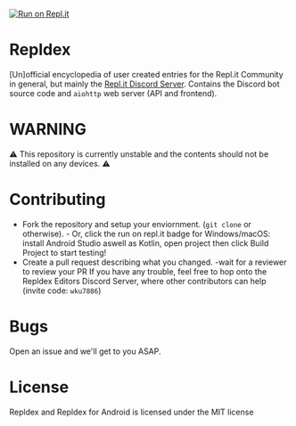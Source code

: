 [![Run on 
Repl.it](https://repl.it/badge/github/repldex/repldex-android)](https://repl.it/github/repldex/repldex-android)
# Repldex
\[Un\]official encyclopedia of user created entries 
for the Repl.it Community in general, but mainly 
the [Repl.it Discord 
Server](https://repl.it/discord). Contains the 
Discord bot source code and `aiohttp` web server 
(API and frontend).

# WARNING
⚠️ This repository is currently unstable and the contents should not be installed on any devices. ⚠️

# Contributing
- Fork the repository and setup your enviornment. 
(`git clone` or otherwise). - Or, click the run on 
repl.it badge
for Windows/macOS: install Android Studio aswell as 
Kotlin, open project then click Build Project to 
start testing! 
- Create a pull request describing 
what you changed. -wait for a reviewer to review 
your PR If you have any trouble, feel free to hop 
onto the Repldex Editors Discord Server, where 
other contributors can help (invite code: 
`wku7886`)
# Bugs
Open an issue and we'll get to you ASAP.
# License
Repldex and Repldex for Android is licensed under 
the MIT license

